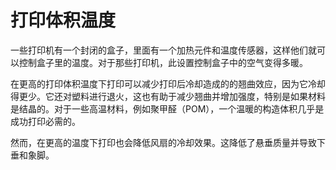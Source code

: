 打印体积温度
====
一些打印机有一个封闭的盒子，里面有一个加热元件和温度传感器，这样他们就可以控制盒子里的温度。对于那些打印机，此设置控制盒子中的空气变得多暖。

在更高的打印体积温度下打印可以减少打印后冷却造成的的翘曲效应，因为它冷却得更少。它还对塑料进行退火，这也有助于减少翘曲并增加强度，特别是如果材料是结晶的。对于一些高温材料，例如聚甲醛（POM），一个温暖的构造体积几乎是成功打印必需的。

然而，在更高的温度下打印也会降低风扇的冷却效果。这降低了悬垂质量并导致下垂和象脚。
